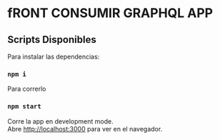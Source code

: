 # fRONT CONSUMIR GRAPHQL APP



##  Scripts Disponibles

Para instalar las dependencias:

### `npm i`

Para correrlo

### `npm start`

Corre la app en  development mode.\
Abre [http://localhost:3000](http://localhost:3000) para ver en el navegador.

